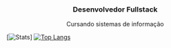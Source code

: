 <h3 align="center">Desenvolvedor Fullstack</h3>

<p align="center">
  Cursando sistemas de informação
</p>

[![Stats](https://github-readme-stats.vercel.app/api?username=DSKTheLegend&show_icons=true&&hide_border=true)]
[![Top Langs](https://github-readme-stats.vercel.app/api/top-langs/?username=DSKTheLegend&layout=compact&&hide_border=true)](https://profile.codersrank.io/user/DSKTheLegend)

